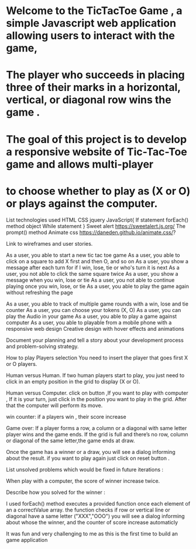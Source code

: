 
# Welcome to the TicTacToe Game , a simple Javascript web application allowing users to interact with the game,
# The player who succeeds in placing three of their marks in a horizontal, vertical, or diagonal row wins the game .

# The goal of this project is to develop a responsive website of Tic-Tac-Toe game  and allows multi-player
# to choose whether to play as (X or O) or plays against the computer.





List technologies used
HTML
CSS
jquery
JavaScript{
If statement
forEach() method
object
While statement
}
Sweet alert
https://sweetalert.js.org/
The prompt() method 
Animate css
https://daneden.github.io/animate.css/?


Link to wireframes and user stories.

As a user, you able to start a new tic tac toe game
As a user, you able to click on a square to add X first and then O, and so on
As a user, you show a message after each turn for if I win, lose, tie or who's turn it is next
As a user, you not able to click the same square twice
As a user, you show a message when you win, lose or tie
As a user, you not able to continue playing once you win, lose, or tie
As a user, you able to play the game again without refreshing the page

As a user, you able to  track of multiple game rounds with a win, lose and tie counter
As a user, you can choose your tokens (X, O)
As a user, you can play the Audio in your game
As a user, you able to play a game against computer
As a user, you able to  playable from a mobile phone with a responsive web design
 Creative design with hover effects and animations



Document your planning and tell a story about your development process and problem-solving strategy.


How to play
Players selection
You need to insert the player that goes first X or O players.

Human versus Human.
If two human players start to play, you just need to
 click in an empty position in the grid to display (X or O).  

Human versus Computer.
click on button ,If you want to play with computer ,  If it is your turn, 
just click in the position you want to play in the grid. After that the computer will perform its move. 

 win counter:
 if a players win , their score  increase

Game over:
If a player forms a row, a column or a diagonal with same letter player wins and the game ends. 
If the grid is full and there’s no row, column or diagonal of the same letter,the game ends at draw. 

Once the game has a winner or a draw, you will see a dialog informing about the result. 
if you want to play again just click on reset button .



List unsolved problems which would be fixed in future iterations :

When play with a computer, the score of winner increase twice.



Describe how you solved for the winner :

I used forEach() method executes a provided function once each element of an a correctValue array.
the function checks if  row or vertical line or  diagonal have a same letter ("XXX","OOO")
you will see a dialog informing about whose the winner, and the counter of score increase automaticly



It was fun and very challenging to me as this is the first time to build an game application


